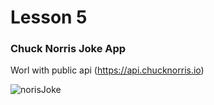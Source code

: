 # Lesson 5
### Chuck Norris Joke App
Worl with public api (https://api.chucknorris.io)

![norisJoke](https://user-images.githubusercontent.com/30910230/56027624-12113e00-5d1f-11e9-934c-1885dedca548.gif)
